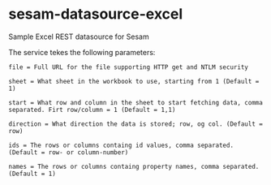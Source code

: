 # sesam-datasource-excel
Sample Excel REST datasource for Sesam

The service tekes the following parameters:

`file = Full URL for the file supporting HTTP get and NTLM security`

`sheet = What sheet in the workbook to use, starting from 1 (Default = 1)`

`start = What row and column in the sheet to start fetching data, comma separated. Firt row/column = 1 (Default = 1,1)`

`direction = What direction the data is stored; row, og col. (Default = row)`

`ids = The rows or columns containg id values, comma separated. (Default = row- or column-number)`

`names = The rows or columns containg property names, comma separated. (Default = 1)`
